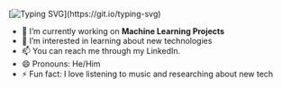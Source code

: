 [![Typing SVG](https://readme-typing-svg.demolab.com?font=Fira+Code&duration=3250&pause=250&color=0CF6F7&random=false&width=435&lines=%F0%9F%91%8B+Hey+There+!!+I'm+Devnath+G+;Welcome+to+my+Profile+!)](https://git.io/typing-svg)
- 🔭 I’m currently working on **Machine Learning Projects**
- 👀 I’m interested in learning about new technologies
- 📫 You can reach me through my LinkedIn.
- 😄 Pronouns: He/Him
- ⚡ Fun fact: I love listening to music and researching about new tech

<!---
Devnath-G/Devnath-G is a ✨ special ✨ repository because its `README.md` (this file) appears on your GitHub profile.
You can click the Preview link to take a look at your changes.
--->
